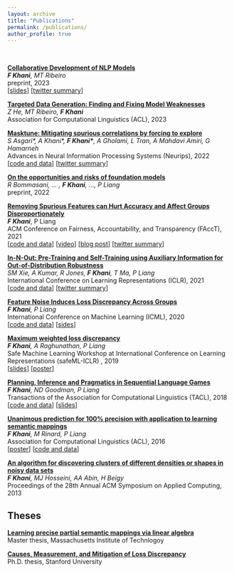 ```yaml
---
layout: archive
title: "Publications"
permalink: /publications/
author_profile: true
---
```


<br>

**[Collaborative Development of NLP Models](https://arxiv.org/pdf/2305.12219.pdf)**\
***F Khani**, MT Ribeiro*\
preprint, 2023\
[[slides](\assets\posters_and_slides\ICLR2023_trustworthy_workshop_codev.pdf)]
[[twitter summary](https://twitter.com/fereshte_khani/status/1661883898278854656)]

**[Targeted Data Generation: Finding and Fixing Model Weaknesses](https://arxiv.org/pdf/2305.17804.pdf)**\
*Z He, MT Ribeiro, **F Khani***\
Association for Computational Linguistics (ACL), 2023

**[Masktune: Mitigating spurious correlations by forcing to explore](https://arxiv.org/pdf/2210.00055.pdf)** \
*S Asgari\*, A Khani\*, **F Khani\***, A Gholami, L Tran, A Mahdavi Amiri, G Hamarneh*\
Advances in Neural Information Processing Systems (Neurips), 2022\
[[code and data](https://github.com/aliasgharkhani/Masktune)]
[[twitter summary](https://twitter.com/fereshte_khani/status/1591647869043605504?lang=en)]

**[On the opportunities and risks of foundation models](https://arxiv.org/abs/2108.07258)**\
*R Bommasani, ... , **F Khani**, ..., P Liang*\
preprint, 2022

**[Removing Spurious Features can Hurt Accuracy and Affect Groups Disproportionately](https://arxiv.org/abs/2010.00057)**\
***F Khani***, P Liang\
ACM Conference on Fairness, Accountability, and Transparency (FAccT), 2021\
[[code and data](https://worksheets.codalab.org/worksheets/0x6d343ebeabd14571a9549fbf68fd28a4)]
[[video](https://www.youtube.com/watch?v=mgVgIGLPmg0&ab_channel=ACMFAccTConference)]
[[blog post](https://ai.stanford.edu/blog/removing-spuriousfeature/)]
[[twitter summary](https://twitter.com/fereshte_khani/status/1354878906424193025)]

**[In-N-Out: Pre-Training and Self-Training using Auxiliary Information for Out-of-Distribution Robustness](https://arxiv.org/pdf/2012.04550.pdf)**\
*SM Xie, A Kumar, R Jones, **F Khani**, T Ma, P Liang*\
International Conference on Learning Representations (ICLR), 2021\
[[code and data](https://github.com/p-lambda/in-n-out)]
[[twitter summary](https://twitter.com/sangmichaelxie/status/1340034909088456705)]

**[Feature Noise Induces Loss Discrepancy Across Groups](https://arxiv.org/pdf/1911.09876.pdf)**\
***F Khani**, P Liang*\
International Conference on Machine Learning (ICML), 2020\
[[code and data](https://worksheets.codalab.org/worksheets/0x7c3fb3bf981646c9bc11c538e881f37e)]
[[sides](\assets\posters_and_slides\Fereshte_feature_noise_ICML2020.pdf)]

**[Maximum weighted loss discrepancy](https://arxiv.org/abs/1906.03518)**\
***F Khani**, A Raghunathan, P Liang*\
Safe Machine Learning Workshop at International Conference on Learning Representations (safeML-ICLR) , 2019\
[[slides](\assets\posters_and_slides\Fereshte_MWLD_safeML_ICLR2019.pdf)]
[[poster]("\assets\posters_and_slides\MWLD_poster_safeML_ICLR2019.pdf)]

**[Planning, Inference and Pragmatics in Sequential Language Games](https://arxiv.org/pdf/1805.11774.pdf)**\
***F Khani**, ND Goodman, P Liang*\
Transactions of the Association for Computational Linguistics (TACL), 2018\
[[code and data](https://worksheets.codalab.org/worksheets/0x052129c7afa9498481185b553d23f0f9)]
[[slides](\assets\posters_and_slides\PIP_NACL2019.pdf)]

**[Unanimous prediction for 100% precision with application to learning semantic mappings](https://arxiv.org/abs/1606.06368)**\
***F Khani**, M Rinard, P Liang*\
Association for Computational Linguistics (ACL), 2016\
[[poster](\assets\posters_and_slides\unanimous_poster_ACL2016.pdf)]
[[code and data](https://worksheets.codalab.org/worksheets/0x593676a278fc4e5abe2d8bac1e3df486)]

**[An algorithm for discovering clusters of different densities or shapes in noisy data sets](https://dl.acm.org/doi/10.1145/2480362.2480392)**\
***F Khani**, MJ Hosseini, AA Abin, H Beigy*\
Proceedings of the 28th Annual ACM Symposium on Applied Computing, 2013

## Theses

**[Learning precise partial semantic mappings via linear algebra](https://dspace.mit.edu/bitstream/handle/1721.1/106099/965386321-MIT.pdf?sequence=1&isAllowed=y)**\
Master thesis, Massachusetts Institute of Technlogoy

**[Causes, Measurement, and Mitigation of Loss Discrepancy](https://stacks.stanford.edu/file/druid:gw991vt5365/thesis_final-augmented.pdf)**\
Ph.D. thesis, Stanford University
